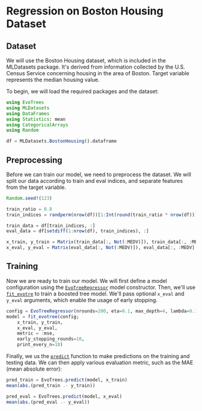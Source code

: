 # Regression on Boston Housing Dataset

## Dataset

We will use the Boston Housing dataset, which is included in the MLDatasets package. It's derived from information collected by the U.S. Census Service concerning housing in the area of Boston. Target variable represents the median housing value.

To begin, we will load the required packages and the dataset:

```julia
using EvoTrees
using MLDatasets
using DataFrames
using Statistics: mean
using CategoricalArrays
using Random

df = MLDatasets.BostonHousing().dataframe
```

## Preprocessing

Before we can train our model, we need to preprocess the dataset. We will split our data according to train and eval indices, and separate features from the target variable.

```julia
Random.seed!(123)

train_ratio = 0.8
train_indices = randperm(nrow(df))[1:Int(round(train_ratio * nrow(df)))]

train_data = df[train_indices, :]
eval_data = df[setdiff(1:nrow(df), train_indices), :]

x_train, y_train = Matrix(train_data[:, Not(:MEDV)]), train_data[:, :MEDV]
x_eval, y_eval = Matrix(eval_data[:, Not(:MEDV)]), eval_data[:, :MEDV]
```

## Training

Now we are ready to train our model. We will first define a model configuration using the [`EvoTreeRegressor`](@ref) model constructor. 
Then, we'll use [`fit_evotre`](@ref) to train a boosted tree model. We'll pass optional `x_eval` and `y_eval` arguments, which enable the usage of early stopping. 

```julia
config = EvoTreeRegressor(nrounds=200, eta=0.1, max_depth=4, lambda=0.1, rowsample = 0.9, colsample = 0.9)
model = fit_evotree(config;
    x_train, y_train,
    x_eval, y_eval,
    metric = :mse,
    early_stopping_rounds=10,
    print_every_n=10)
```

Finally, we us the [`predict`](@ref) function to make predictions on the training and testing data. We can then apply various evaluation metric, such as the MAE (mean absolute error):  

```julia
pred_train = EvoTrees.predict(model, x_train)
mean(abs.(pred_train .- y_train))

pred_eval = EvoTrees.predict(model, x_eval)
mean(abs.(pred_eval .- y_eval))
```

